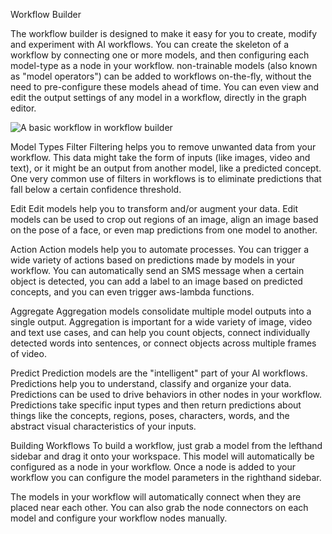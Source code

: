 Workflow Builder

The workflow builder is designed to make it easy for you to create, modify and experiment with AI workflows.
You can create the skeleton of a workflow by connecting one or more models, and then configuring each model-type as a node in your workflow.  non-trainable models (also known as "model operators") can be added to workflows on-the-fly, without the need to pre-configure these models ahead of time. You can even view and edit the output settings of any model in a workflow, directly in the graph editor.

![A basic workflow in workflow builder](../../.gitbook/assets/basic-workflow.jpg)

Model Types
Filter
Filtering helps you to remove unwanted data from your workflow. This data might take the form of inputs (like images, video and text), or it might be an output from another model, like a predicted concept. One very common use of filters in workflows is to eliminate predictions that fall below a certain confidence threshold.

Edit
Edit models help you to transform and/or augment your data. Edit models can be used to crop out regions of an image, align an image based on the pose of a face, or even map predictions from one model to another.

Action
Action models help you to automate processes. You can trigger a wide variety of actions based on predictions made by models in your workflow. You can automatically send an SMS message when a certain object is detected, you can add a label to an image based on predicted concepts, and you can even trigger aws-lambda functions.

Aggregate
Aggregation models consolidate multiple model outputs into a single output. Aggregation is important for a wide variety of image, video and text use cases, and can help you count objects, connect individually detected words into sentences, or connect objects across multiple frames of video.

Predict
Prediction models are the "intelligent" part of your AI workflows. Predictions help you to understand, classify and organize your data. Predictions can be used to drive behaviors in other nodes in your workflow. Predictions take specific input types and then return predictions about things like the concepts, regions, poses, characters, words, and the abstract visual characteristics of your inputs.

Building Workflows
To build a workflow, just grab a model from the lefthand sidebar and drag it onto your workspace. This model will automatically be configured as a node in your workflow. Once a node is added to your workflow you can configure the model parameters in the righthand sidebar.

The models in your workflow will automatically connect when they are placed near each other. You can also grab the node connectors on each model and configure your workflow nodes manually.

